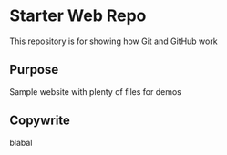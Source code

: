 # Starter Web Repo

This repository is for showing how Git and GitHub work

## Purpose

Sample website with plenty of files for demos

## Copywrite
blabal